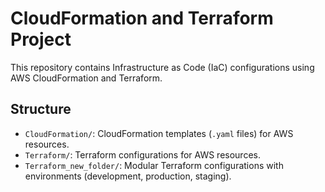 # CloudFormation and Terraform Project

This repository contains Infrastructure as Code (IaC) configurations using AWS CloudFormation and Terraform.

## Structure
- `CloudFormation/`: CloudFormation templates (`.yaml` files) for AWS resources.
- `Terraform/`: Terraform configurations for AWS resources.
- `Terraform_new_folder/`: Modular Terraform configurations with environments (development, production, staging).
